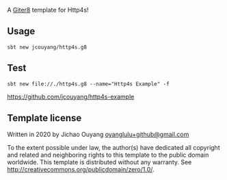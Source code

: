 A [Giter8][g8] template for Http4s!

Usage
---
```
sbt new jcouyang/http4s.g8
```

Test
----
```
sbt new file://./http4s.g8 --name="Http4s Example" -f
```

https://github.com/jcouyang/http4s-example

Template license
----------------
Written in 2020 by Jichao Ouyang oyanglulu+github@gmail.com

To the extent possible under law, the author(s) have dedicated all copyright and related
and neighboring rights to this template to the public domain worldwide.
This template is distributed without any warranty. See <http://creativecommons.org/publicdomain/zero/1.0/>.

[g8]: http://www.foundweekends.org/giter8/
